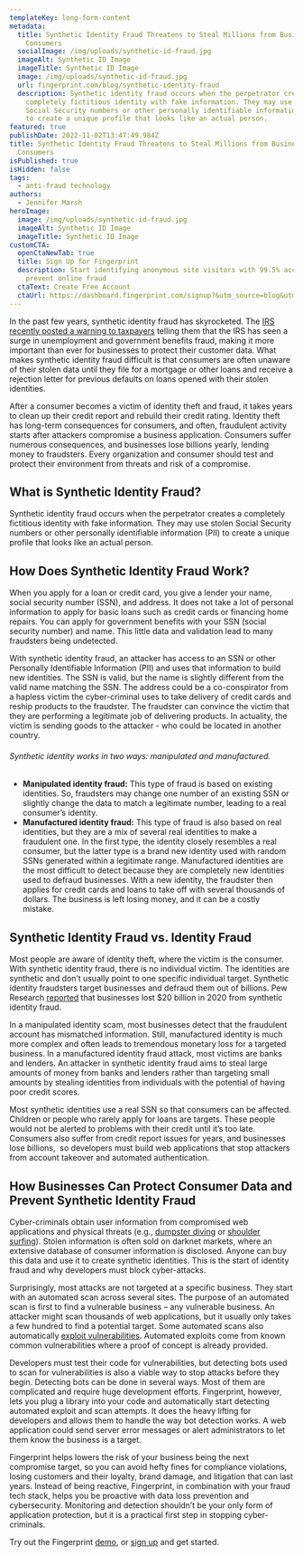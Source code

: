 ```yaml
---
templateKey: long-form-content
metadata:
  title: Synthetic Identity Fraud Threatens to Steal Millions from Businesses and
    Consumers
  socialImage: /img/uploads/synthetic-id-fraud.jpg
  imageAlt: Synthetic ID Image
  imageTitle: Synthetic ID Image
  image: /img/uploads/synthetic-id-fraud.jpg
  url: fingerprint.com/blog/synthetic-identity-fraud
  description: Synthetic identity fraud occurs when the perpetrator creates a
    completely fictitious identity with fake information. They may use stolen
    Social Security numbers or other personally identifiable information (PII)
    to create a unique profile that looks like an actual person.
featured: true
publishDate: 2022-11-02T13:47:49.984Z
title: Synthetic Identity Fraud Threatens to Steal Millions from Businesses and
  Consumers
isPublished: true
isHidden: false
tags:
  - anti-fraud technology
authors:
  - Jennifer Marsh
heroImage:
  image: /img/uploads/synthetic-id-fraud.jpg
  imageAlt: Synthetic ID Image
  imageTitle: Synthetic ID Image
customCTA:
  openCtaNewTab: true
  title: Sign Up for Fingerprint
  description: Start identifying anonymous site visitors with 99.5% accuracy to
    prevent online fraud
  ctaText: Create Free Account
  ctaUrl: https://dashboard.fingerprint.com/signup?&utm_source=blog&utm_medium=website&utm_campaign=blog
---
```

In the past few years, synthetic identity fraud has skyrocketed. The [IRS recently posted a warning to taxpayers](https://www.irs.gov/newsroom/irs-warning-scammers-work-year-round-stay-vigilant) telling them that the IRS has seen a surge in unemployment and government benefits fraud, making it more important than ever for businesses to protect their customer data. What makes synthetic identity fraud difficult is that consumers are often unaware of their stolen data until they file for a mortgage or other loans and receive a rejection letter for previous defaults on loans opened with their stolen identities. 

After a consumer becomes a victim of identity theft and fraud, it takes years to clean up their credit report and rebuild their credit rating. Identity theft has long-term consequences for consumers, and often, fraudulent activity starts after attackers compromise a business application. Consumers suffer numerous consequences, and businesses lose billions yearly, lending money to fraudsters. Every organization and consumer should test and protect their environment from threats and risk of a compromise. 



## What is Synthetic Identity Fraud?

Synthetic identity fraud occurs when the perpetrator creates a completely fictitious identity with fake information. They may use stolen Social Security numbers or other personally identifiable information (PII) to create a unique profile that looks like an actual person.



## How Does Synthetic Identity Fraud Work?

When you apply for a loan or credit card, you give a lender your name, social security number (SSN), and address. It does not take a lot of personal information to apply for basic loans such as credit cards or financing home repairs. You can apply for government benefits with your SSN (social security number) and name. This little data and validation lead to many fraudsters being undetected. 

With synthetic identity fraud, an attacker has access to an SSN or other Personally Identifiable Information (PII) and uses that information to build new identities. The SSN is valid, but the name is slightly different from the valid name matching the SSN. The address could be a co-conspirator from a hapless victim the cyber-criminal uses to take delivery of credit cards and reship products to the fraudster. The fraudster can convince the victim that they are performing a legitimate job of delivering products. In actuality, the victim is sending goods to the attacker - who could be located in another country. 

###### Synthetic identity works in two ways: manipulated and manufactured.

* **Manipulated identity fraud:** This type of fraud is based on existing identities. So, fraudsters may change one number of an existing SSN or slightly change the data to match a legitimate number, leading to a real consumer’s identity. 
* **Manufactured identity fraud:** This type of fraud is also based on real identities, but they are a mix of several real identities to make a fraudulent one. In the first type, the identity closely resembles a real consumer, but the latter type is a brand new identity used with random SSNs generated within a legitimate range. Manufactured identities are the most difficult to detect because they are completely new identities used to defraud businesses. With a new identity, the fraudster then applies for credit cards and loans to take off with several thousands of dollars. The business is left losing money, and it can be a costly mistake. 

## Synthetic Identity Fraud vs. Identity Fraud

Most people are aware of identity theft, where the victim is the consumer. With synthetic identity fraud, there is no individual victim. The identities are synthetic and don’t usually point to one specific individual target. Synthetic identity fraudsters target businesses and defraud them out of billions. Pew Research [reported](https://www.pewtrusts.org/en/research-and-analysis/blogs/stateline/2022/04/07/thieves-hit-on-a-new-scam-synthetic-identity-fraud#:~:text=Another%20challenge%20has%20been%20how,or%20financial%20gain.%E2%80%9D%20Law%20enforcement) that businesses lost $20 billion in 2020 from synthetic identity fraud. 

In a manipulated identity scam, most businesses detect that the fraudulent account has mismatched information. Still, manufactured identity is much more complex and often leads to tremendous monetary loss for a targeted business. In a manufactured identity fraud attack, most victims are banks and lenders. An attacker in synthetic identity fraud aims to steal large amounts of money from banks and lenders rather than targeting small amounts by stealing identities from individuals with the potential of having poor credit scores. 

Most synthetic identities use a real SSN so that consumers can be affected. Children or people who rarely apply for loans are targets. These people would not be alerted to problems with their credit until it’s too late. Consumers also suffer from credit report issues for years, and businesses lose billions,  so developers must build web applications that stop attackers from account takeover and automated authentication.

## How Businesses Can Protect Consumer Data and Prevent Synthetic Identity Fraud

Cyber-criminals obtain user information from compromised web applications and physical threats (e.g., [dumpster diving](https://www.techtarget.com/searchsecurity/definition/dumpster-diving#:~:text=Dumpster%20diving%20is%20a%20way,be%20used%20by%20an%20attacker) or [shoulder surfing](https://www.identityiq.com/articles/what-is-shoulder-surfing/#:~:text=Shoulder%20surfing%20is%20a%20type,spying%20over%20their%20target's%20shoulder)). Stolen information is often sold on darknet markets, where an extensive database of consumer information is disclosed. Anyone can buy this data and use it to create synthetic identities. This is the start of identity fraud and why developers must block cyber-attacks. 

Surprisingly, most attacks are not targeted at a specific business. They start with an automated scan across several sites. The purpose of an automated scan is first to find a vulnerable business – any vulnerable business. An attacker might scan thousands of web applications, but it usually only takes a few hundred to find a potential target. Some automated scans also automatically [exploit vulnerabilities](https://fingerprint.com/blog/fingerprint-prevent-bot-attacks/?utm_source=blog&utm_medium=website&utm_campaign=blog). Automated exploits come from known common vulnerabilities where a proof of concept is already provided. 

Developers must test their code for vulnerabilities, but detecting bots used to scan for vulnerabilities is also a viable way to stop attacks before they begin. Detecting bots can be done in several ways. Most of them are complicated and require huge development efforts. Fingerprint, however, lets you plug a library into your code and automatically start detecting automated exploit and scan attempts. It does the heavy lifting for developers and allows them to handle the way bot detection works. A web application could send server error messages or alert administrators to let them know the business is a target. 

Fingerprint helps lowers the risk of your business being the next compromise target, so you can avoid hefty fines for compliance violations, losing customers and their loyalty, brand damage, and litigation that can last years. Instead of being reactive, Fingerprint, in combination with your fraud tech stack, helps you be proactive with data loss prevention and cybersecurity. Monitoring and detection shouldn’t be your only form of application protection, but it is a practical first step in stopping cyber-criminals. 

Try out the Fingerprint [demo](https://fingerprint.com/demo/?utm_source=blog&utm_medium=website&utm_campaign=blog), or [sign up](https://dashboard.fingerprint.com/signup) and get started.